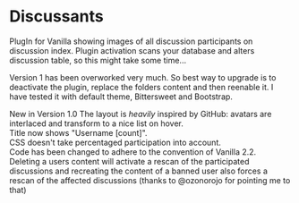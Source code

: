 Discussants
===========

PlugIn for Vanilla showing images of all discussion participants on discussion index. Plugin activation scans your database and alters discussion table, so this might take some time...

Version 1 has been overworked very much. So best way to upgrade is to deactivate the plugin, replace the folders content and then reenable it. I have tested it with default theme, Bittersweet and Bootstrap.

New in Version 1.0
The layout is _heavily_ inspired by GitHub: avatars are interlaced and transform to a nice list on hover.<br>
Title now shows "Username [count]".<br>
CSS doesn't take percentaged participation into account.<br>
Code has been changed to adhere to the convention of Vanilla 2.2.<br>
Deleting a users content will activate a rescan of the participated discussions and recreating the content of a banned user also forces a rescan of the affected discussions (thanks to @ozonorojo for pointing me to that)<br>



